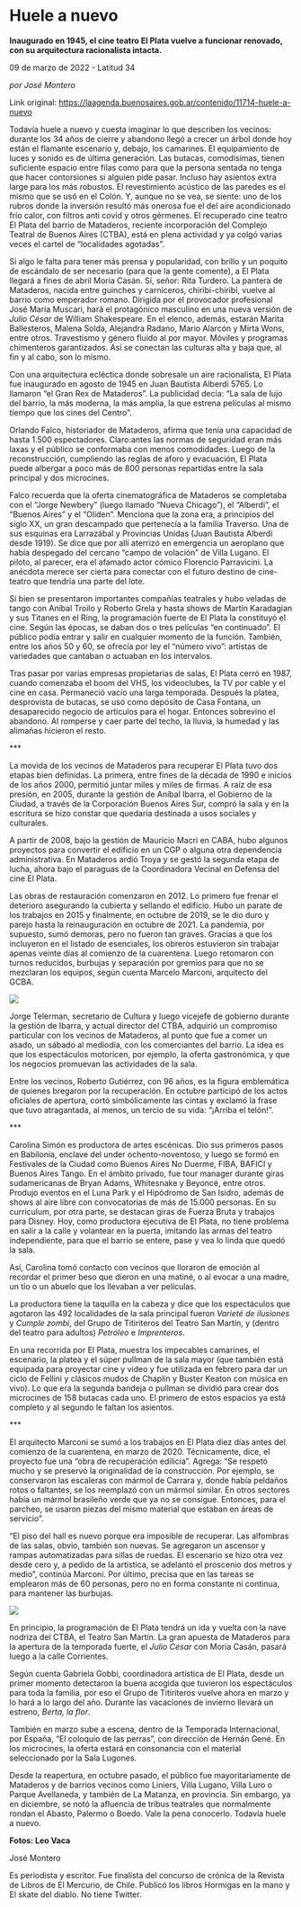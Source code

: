 # Huele a nuevo

**Inaugurado en 1945, el cine teatro El Plata vuelve a funcionar renovado, con su arquitectura racionalista intacta.**

09 de marzo de 2022 - Latitud 34

_por José Montero_

Link original: https://laagenda.buenosaires.gob.ar/contenido/11714-huele-a-nuevo



Todavía huele a nuevo y cuesta imaginar lo que describen los vecinos: durante los 34 años de cierre y abandono llegó a crecer un árbol donde hoy están el flamante escenario y, debajo, los camarines. El equipamiento de luces y sonido es de última generación. Las butacas, comodísimas, tienen suficiente espacio entre filas como para que la persona sentada no tenga que hacer contorsiones si alguien pide pasar. Incluso hay asientos extra large para los más robustos. El revestimiento acústico de las paredes es el mismo que se usó en el Colón. Y, aunque no se vea, se siente: uno de los rubros donde la inversión resultó más onerosa fue el del aire acondicionado frío calor, con filtros anti covid y otros gérmenes. El recuperado cine teatro El Plata del barrio de Mataderos, reciente incorporación del Complejo Teatral de Buenos Aires (CTBA), está en plena actividad y ya colgó varias veces el cartel de “localidades agotadas”.




Si algo le falta para tener más prensa y popularidad, con brillo y un poquito de escándalo de ser necesario (para que la gente comente), a El Plata llegará a fines de abril Moria Casán. Sí, señor: Rita Turdero. La pantera de Mataderos, nacida entre guinches y carniceros, chiribí-chiribí, vuelve al barrio como emperador romano. Dirigida por el provocador profesional José María Muscari, hará el protagónico masculino en una nueva versión de *Julio César* de William Shakespeare. En el elenco, además, estarán Marita Ballesteros, Malena Solda, Alejandra Radano, Mario Alarcón y Mirta Wons, entre otros. Travestismo y género fluido al por mayor. Móviles y programas chimenteros garantizados. Así se conectan las culturas alta y baja que, al fin y al cabo, son lo mismo.




Con una arquitectura ecléctica donde sobresale un aire racionalista, El Plata fue inaugurado en agosto de 1945 en Juan Bautista Alberdi 5765. Lo llamaron “el Gran Rex de Mataderos”. La publicidad decía: “La sala de lujo del barrio, la más moderna, la más amplia, la que estrena películas al mismo tiempo que los cines del Centro”.




Orlando Falco, historiador de Mataderos, afirma que tenía una capacidad de hasta 1.500 espectadores. Claro:antes las normas de seguridad eran más laxas y el público se conformaba con menos comodidades. Luego de la reconstrucción, cumpliendo las reglas de aforo y evacuación, El Plata puede albergar a poco más de 800 personas repartidas entre la sala principal y dos microcines.




Falco recuerda que la oferta cinematográfica de Mataderos se completaba con el “Jorge Newbery” (luego llamado “Nueva Chicago”), el “Alberdi”, el “Buenos Aires” y el “Oliden”. Menciona que la zona era, a principios del siglo XX, un gran descampado que pertenecía a la familia Traverso. Una de sus esquinas era Larrazábal y Provincias Unidas (Juan Bautista Alberdi desde 1919). Se dice que por allí aterrizó en emergencia un aeroplano que había despegado del cercano “campo de volación” de Villa Lugano. El piloto, al parecer, era el afamado actor cómico Florencio Parravicini. La anécdota merece ser cierta para conectar con el futuro destino de cine-teatro que tendría una parte del lote.




Si bien se presentaron importantes compañías teatrales y hubo veladas de tango con Aníbal Troilo y Roberto Grela y hasta shows de Martín Karadagian y sus Titanes en el Ring, la programación fuerte de El Plata la constituyó el cine. Según las épocas, se daban dos o tres películas “en continuado”. El público podía entrar y salir en cualquier momento de la función. También, entre los años 50 y 60, se ofrecía por ley el “número vivo”: artistas de variedades que cantaban o actuaban en los intervalos.




Tras pasar por varias empresas propietarias de salas, El Plata cerró en 1987, cuando comenzaba el boom del VHS, los videoclubes, la TV por cable y el cine en casa. Permaneció vacío una larga temporada. Después la platea, desprovista de butacas, se usó como depósito de Casa Fontana, un desaparecido negocio de artículos para el hogar. Entonces sobrevino el abandono. Al romperse y caer parte del techo, la lluvia, la humedad y las alimañas hicieron el resto.




\*\*\*




La movida de los vecinos de Mataderos para recuperar El Plata tuvo dos etapas bien definidas. La primera, entre fines de la década de 1990 e inicios de los años 2000, permitió juntar miles y miles de firmas. A raíz de esa presión, en 2005, durante la gestión de Aníbal Ibarra, el Gobierno de la Ciudad, a través de la Corporación Buenos Aires Sur, compró la sala y en la escritura se hizo constar que quedaría destinada a usos sociales y culturales.




A partir de 2008, bajo la gestión de Mauricio Macri en CABA, hubo algunos proyectos para convertir el edificio en un CGP o alguna otra dependencia administrativa. En Mataderos ardió Troya y se gestó la segunda etapa de lucha, ahora bajo el paraguas de la Coordinadora Vecinal en Defensa del cine El Plata.




Las obras de restauración comenzaron en 2012. Lo primero fue frenar el deterioro asegurando la cubierta y sellando el edificio. Hubo un parate de los trabajos en 2015 y finalmente, en octubre de 2019, se le dio duro y parejo hasta la reinauguración en octubre de 2021. La pandemia, por supuesto, sumó demoras, pero no fueron tan graves. Gracias a que los incluyeron en el listado de esenciales, los obreros estuvieron sin trabajar apenas veinte días al comienzo de la cuarentena. Luego retomaron con turnos reducidos, burbujas y separación por gremios para que no se mezclaran los equipos, según cuenta Marcelo Marconi, arquitecto del GCBA.




![](https://cdn.feater.me/files/images/160172/7c299ea7-928b-4c0e-b825-28196233507d.png)




Jorge Telerman, secretario de Cultura y luego vicejefe de gobierno durante la gestión de Ibarra, y actual director del CTBA, adquirió un compromiso particular con los vecinos de Mataderos, al punto que fue a comer un asado, un sábado al mediodía, con los comerciantes del barrio. La idea es que los espectáculos motoricen, por ejemplo, la oferta gastronómica, y que los negocios promuevan las actividades de la sala.




Entre los vecinos, Roberto Gutiérrez, con 96 años, es la figura emblemática de quienes bregaron por la recuperación. En octubre participó de los actos oficiales de apertura, cortó simbólicamente las cintas y exclamó la frase que tuvo atragantada, al menos, un tercio de su vida: “¡Arriba el telón!”.




\*\*\*




Carolina Simón es productora de artes escénicas. Dio sus primeros pasos en Babilonia, enclave del under ochento-noventoso, y luego se formó en Festivales de la Ciudad como Buenos Aires No Duerme, FIBA, BAFICI y Buenos Aires Tango. En el ámbito privado, fue tour manager durante giras sudamericanas de Bryan Adams, Whitesnake y Beyoncé, entre otros. Produjo eventos en el Luna Park y el Hipódromo de San Isidro, además de shows al aire libre con convocatorias de más de 15.000 personas. En su curriculum, por otra parte, se destacan giras de Fuerza Bruta y trabajos para Disney. Hoy, como productora ejecutiva de El Plata, no tiene problema en salir a la calle y volantear en la puerta, imitando las armas del teatro independiente, para que el barrio se entere, pase y vea lo linda que quedó la sala.




Así, Carolina tomó contacto con vecinos que lloraron de emoción al recordar el primer beso que dieron en una matiné, o al evocar a una madre, un tío o un abuelo que los llevaban a ver películas.




La productora tiene la taquilla en la cabeza y dice que los espectáculos que agotaron las 492 localidades de la sala principal fueron *Varieté de ilusiones* y *Cumple zombi*, del Grupo de Titiriteros del Teatro San Martín, y (dentro del teatro para adultos) *Petróleo* e *Imprenteros*.




En una recorrida por El Plata, muestra los impecables camarines, el escenario, la platea y el súper pullman de la sala mayor (que también está equipada para proyectar cine y video y fue utilizada en febrero para dar un ciclo de Fellini y clásicos mudos de Chaplin y Buster Keaton con música en vivo). Lo que era la segunda bandeja o pullman se dividió para crear dos microcines de 158 butacas cada uno. El primero de estos espacios ya está completo y al segundo le faltan los asientos.




\*\*\*




El arquitecto Marconi se sumó a los trabajos en El Plata diez días antes del comienzo de la cuarentena, en marzo de 2020. Técnicamente, dice, el proyecto fue una “obra de recuperación edilicia”. Agrega: “Se respetó mucho y se preservó la originalidad de la construcción. Por ejemplo, se conservaron las escaleras con mármol de Carrara y, donde había peldaños rotos o faltantes, se los reemplazó con un mármol similar. En otros sectores había un mármol brasileño verde que ya no se consigue. Entonces, para el parcheo, se usaron piezas del mismo material que estaban en áreas de servicio”.




“El piso del hall es nuevo porque era imposible de recuperar. Las alfombras de las salas, obvio, también son nuevas. Se agregaron un ascensor y rampas automatizadas para sillas de ruedas. El escenario se hizo otra vez desde cero y, a pedido de la artística, se adelantó el proscenio dos metros y medio”, continúa Marconi. Por último, precisa que en las tareas se emplearon más de 60 personas, pero no en forma constante ni continua, para mantener las burbujas.




![](https://cdn.feater.me/files/images/160174/41de6de9-3a45-4a26-9b49-fa9d1d1d101b.png)




En principio, la programación de El Plata tendrá un ida y vuelta con la nave nodriza del CTBA, el Teatro San Martín. La gran apuesta de Mataderos para la apertura de la temporada fuerte, el *Julio César* con Moria Casán, pasará luego a la calle Corrientes.




Según cuenta Gabriela Gobbi, coordinadora artística de El Plata, desde un primer momento detectaron la buena acogida que tuvieron los espectáculos para toda la familia, por eso el Grupo de Titiriteros vuelve ahora en marzo y lo hará a lo largo del año. Durante las vacaciones de invierno llevará un estreno, *Berta, la flor*.




También en marzo sube a escena, dentro de la Temporada Internacional, por España, “El coloquio de las perras”, con dirección de Hernán Gené. En los microcines, la oferta estará en consonancia con el material seleccionado por la Sala Lugones.




Desde la reapertura, en octubre pasado, el público fue mayoritariamente de Mataderos y de barrios vecinos como Liniers, Villa Lugano, Villa Luro o Parque Avellaneda, y también de La Matanza, en provincia. Sin embargo, ya en diciembre, se notó la afluencia de tribus teatrales que normalmente rondan el Abasto, Palermo o Boedo. Vale la pena conocerlo. Todavía huele a nuevo.




**Fotos: Leo Vaca**




José Montero




Es periodista y escritor. Fue finalista del concurso de crónica de la Revista de Libros de El Mercurio, de Chile. Publicó los libros Hormigas en la mano y El skate del diablo. No tiene Twitter.



